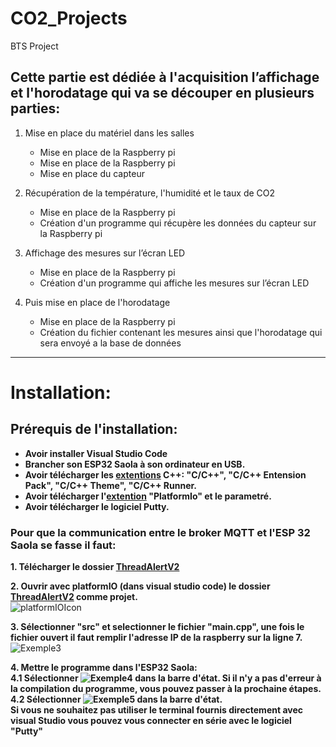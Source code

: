 # CO2_Projects
BTS Project

## Cette partie est dédiée à l'acquisition l’affichage et l'horodatage qui va se découper en plusieurs parties:
 
1. Mise en place du matériel dans les salles
   - Mise en place de la Raspberry pi
   - Mise en place de la Raspberry pi
   - Mise en place du capteur
 
2. Récupération de la température, l'humidité et le taux de CO2
   - Mise en place de la Raspberry pi
   - Création d'un programme qui récupère les données du capteur sur la Raspberry pi
 
3. Affichage des mesures sur l’écran LED
   - Mise en place de la Raspberry pi
   - Création d'un programme qui affiche les mesures sur l’écran LED
 
4. Puis mise en place de l'horodatage
   - Mise en place de la Raspberry pi
   - Création du fichier contenant les mesures ainsi que l'horodatage qui sera envoyé a la base de données
--------------------------------------------------------------------------------------
# Installation: 

## __Prérequis de l'installation:__
* __Avoir installer Visual Studio Code__
* __Brancher son ESP32 Saola à son ordinateur en USB.__
* __Avoir télécharger les [extentions](https://github.com/Knightmore1/Co2_project/wiki/Extention) C++: "C/C++", "C/C++ Entension Pack", "C/C++ Theme", "C/C++ Runner.__
* __Avoir télécharger l'[extention](https://github.com/Knightmore1/Co2_project/wiki/Extention) "PlatformIo" et le parametré.__
* __Avoir télécharger le logiciel Putty.__

### Pour que la communication entre le broker MQTT et l'ESP 32 Saola se fasse il faut:

__1. Télécharger le dossier [ThreadAlertV2](https://github.com/Knightmore1/Co2_project/tree/Mesure-CO2/affichage/ThreadAlertV2)__  

__2. Ouvrir avec platformIO (dans visual studio code) le dossier [ThreadAlertV2](https://github.com/Knightmore1/Co2_project/tree/Mesure-CO2/affichage/ThreadAlertV2) comme projet.__  
![platformIOIcon](https://user-images.githubusercontent.com/48868173/234328431-71eb40f1-6621-4fce-a47e-b68e263c38d7.png)  

__3. Sélectionner "src" et selectionner le fichier "main.cpp", une fois le fichier ouvert il faut remplir l'adresse IP de la raspberry sur la ligne 7.__  
![Exemple3](https://user-images.githubusercontent.com/123626872/227161662-25c5f4be-b521-4076-878c-72db647508b0.PNG)  

__4. Mettre le programme dans l'ESP32 Saola:__  
  __4.1 Sélectionner ![Exemple4](https://user-images.githubusercontent.com/123626872/227180263-cd8b45f5-ed71-45cf-91c0-3e2124e82e99.PNG) dans la barre d'état. Si il n'y a pas d'erreur à la compilation du programme, vous pouvez passer à la prochaine étapes.__  
  __4.2 Sélectionner ![Exemple5](https://user-images.githubusercontent.com/123626872/227181478-e3b0f74e-22eb-443e-b00c-eab24a14f7b4.PNG) dans la barre d'état.__  
  __Si vous ne souhaitez pas utiliser le terminal fournis directement avec visual Studio vous pouvez vous connecter en série avec le logiciel "Putty"__
